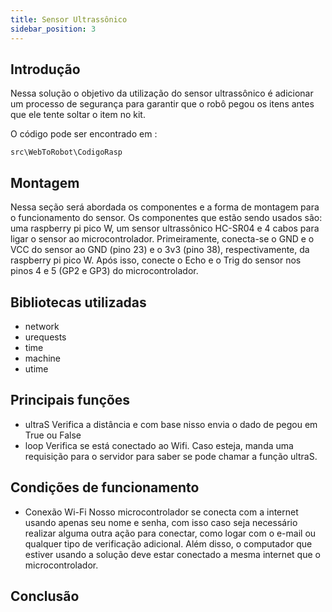 ```yaml
---
title: Sensor Ultrassônico
sidebar_position: 3
---
```


## Introdução

Nessa solução o objetivo da utilização do sensor ultrassônico é adicionar um processo de segurança para garantir que o robô pegou os itens antes que ele tente soltar o item no kit.

O código pode ser encontrado em : 

```
src\WebToRobot\CodigoRasp
```

## Montagem

Nessa seção será abordada os componentes e a forma de montagem para o funcionamento do sensor. Os componentes que estão sendo usados são: uma raspberry pi pico W, um sensor ultrassônico HC-SR04 e 4 cabos para ligar o sensor ao microcontrolador. Primeiramente, conecta-se o GND e o VCC do sensor ao GND (pino 23) e o 3v3 (pino 38), respectivamente, da raspberry pi pico W. Após isso, conecte o Echo e o Trig do sensor nos pinos 4 e 5 (GP2 e GP3) do microcontrolador.


## Bibliotecas utilizadas

- network
- urequests
- time
- machine
- utime

## Principais funções

- ultraS
Verifica a distância e com base nisso envia o dado de pegou em True ou False
- loop
Verifica se está conectado ao Wifi. Caso esteja, manda uma requisição para o servidor para saber se pode chamar a função ultraS.

## Condições de funcionamento

- Conexão Wi-Fi
Nosso microcontrolador se conecta com a internet usando apenas seu nome e senha, com isso caso seja necessário realizar alguma outra ação para conectar, como logar com o e-mail ou qualquer tipo de verificação adicional. Além disso, o computador que estiver usando a solução deve estar conectado a mesma internet que o microcontrolador.

## Conclusão